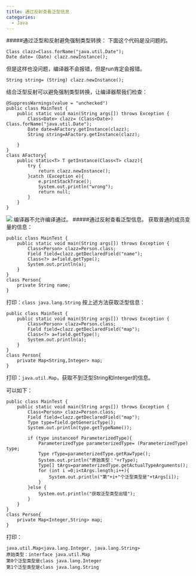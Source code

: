 ```yaml
---
title: 通过反射查看泛型信息
categories:
  - Java
---
```


#####通过泛型和反射避免强制类型转换：
下面这个代码是没问题的。
```
Class clazz=Class.forName("java.util.Date");
Date date= (Date) clazz.newInstance();
```
但是这样也没问题，编译器不会报错，但是run肯定会报错。
```
String string= (String) clazz.newInstance();
```
结合泛型反射可以避免强制类型转换，让编译器帮我们检查：
```
@SuppressWarnings(value = "unchecked")
public class MainTest {
    public static void main(String args[]) throws Exception {
        Class<Date> clazz= (Class<Date>) Class.forName("java.util.Date");
        Date date=AFactory.getInstance(clazz);
        String string=AFactory.getInstance(clazz);

    }
}
class AFactory{
    public static<T> T getInstance(Class<T> clazz){
        try {
            return clazz.newInstance();
        }catch (Exception e){
            e.printStackTrace();
            System.out.println("wrong");
            return null;
        }
    }
}
```
![](http://upload-images.jianshu.io/upload_images/7177220-8470a3ad4ada80a2.png?imageMogr2/auto-orient/strip%7CimageView2/2/w/1240)
编译器不允许编译通过。
#####通过反射查看泛型信息。
获取普通的成员变量的信息：
```
public class MainTest {
    public static void main(String args[]) throws Exception {
        Class<Person> clazz=Person.class;
        Field field=clazz.getDeclaredField("name");
        Class<?> a=field.getType();
        System.out.println(a);
    }
}
class Person{
    private String name;
}
```
打印：```class java.lang.String```
按上述方法获取泛型信息：
```
public class MainTest {
    public static void main(String args[]) throws Exception {
        Class<Person> clazz=Person.class;
        Field field=clazz.getDeclaredField("map");
        Class<?> a=field.getType();
        System.out.println(a);
    }
}
class Person{
    private Map<String,Integer> map;
}
```
打印：```java.util.Map```，获取不到泛型String和Interger的信息。

可以如下：
```
public class MainTest {
    public static void main(String args[]) throws Exception {
        Class<Person> clazz=Person.class;
        Field field=clazz.getDeclaredField("map");
        Type type=field.getGenericType();
        System.out.println(type.getTypeName());

        if (type instanceof ParameterizedType){
            ParameterizedType parameterizedType= (ParameterizedType) type;
            Type rType=parameterizedType.getRawType();
            System.out.println("原始类型："+rType);
            Type[] tArgs=parameterizedType.getActualTypeArguments();
            for (int i =0;i<tArgs.length;i++){
                System.out.println("第"+i+"个泛型类型是"+tArgs[i]);
            }
        }else {
            System.out.println("获取泛型类型出错");
        }
    }
}
class Person{
    private Map<Integer,String> map;
}
```
打印：
```
java.util.Map<java.lang.Integer, java.lang.String>
原始类型：interface java.util.Map
第0个泛型类型是class java.lang.Integer
第1个泛型类型是class java.lang.String
```
                                                                                                                                                                                                                                                                                                                                                                                                                                                                                                                                                                                                                                                                                                                                                                                                                                                                                                                                                                                                                                                                                                                                                                                                                                                                                                                                                                                                                                                                                                                                                                                                                                                                                                                                                                                                                                                                                                                                                                                                                                                                                                                                                                                                                                                                                                                                                                                                                                                                                                                                                                                                                                                                                                                                                                                                                                                                                                                                                                                                                                                                                                                                                                                                                                                                                                                                                                                                                                                                                                                                                                                                                                                                                                                                                                                                                                                                                                                                                                                                                                                                                                                                                                                                                                                                                                                                                                                                                                                                                                                                                                                                                                                                                                                                                                                                                                                                                                                                                                                                                                                                                                                                                                                                                                                                                                                                                                                                                                                                                                                                                                                                                                                                                                                                                                                                                                                                                                                                                                                                                                                                                                                                                                                                                                                                                                                                                                                                                                                                                                                                                                                                                                                                                                                                                                                                                                                                                                                                                                                                                                                                                                                                                                                                                                                                                                                                                                                                                                                          